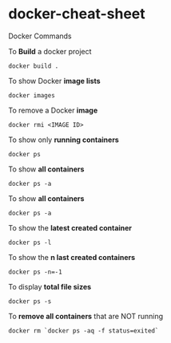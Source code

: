 # docker-cheat-sheet
Docker Commands

To **Build** a docker project
```
docker build .
```


To show Docker **image lists**
```
docker images
```


To remove a Docker **image**
```
docker rmi <IMAGE ID>
```

To show only **running containers**
```
docker ps
```

To show **all containers**
```
docker ps -a
```

To show **all containers**
```
docker ps -a
```

To show the **latest created container**
```
docker ps -l
```

To show the **n last created containers**
```
docker ps -n=-1
```

To display **total file sizes**
```
docker ps -s
```

To **remove all containers** that are NOT running
```
docker rm `docker ps -aq -f status=exited`
```
